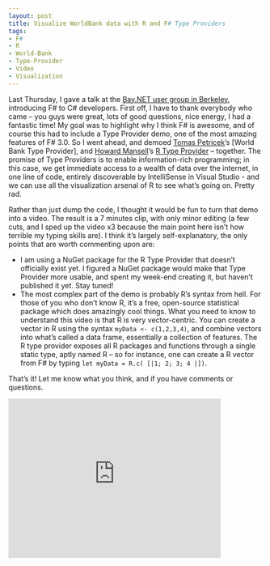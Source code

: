 ```yaml
---
layout: post
title: Visualize WorldBank data with R and F# Type Providers
tags:
- F#
- R
- World-Bank
- Type-Provider
- Video
- Visualization
---
```


Last Thursday, I gave a talk at the [Bay.NET user group in Berkeley](http://www.meetup.com/BayNET/events/112730182/), introducing F# to C# developers. First off, I have to thank everybody who came – you guys were great, lots of good questions, nice energy, I had a fantastic time! My goal was to highlight why I think F# is awesome, and of course this had to include a Type Provider demo, one of the most amazing features of F# 3.0. So I went ahead, and demoed [Tomas Petricek](https://twitter.com/tomaspetricek)’s [World Bank Type Provider], and [Howard Mansell](https://twitter.com/hmansell)’s [R Type Provider](https://github.com/BlueMountainCapital/FSharpRProvider) – together. The promise of Type Providers is to enable information-rich programming; in this case, we get immediate access to a wealth of data over the internet, in one line of code, entirely discoverable by IntelliSense in Visual Studio - and we can use all the visualization arsenal of R to see what’s going on. Pretty rad. 

Rather than just dump the code, I thought it would be fun to turn that demo into a video. The result is a 7 minutes clip, with only minor editing (a few cuts, and I sped up the video x3 because the main point here isn’t how terrible my typing skills are). I think it’s largely self-explanatory, the only points that are worth commenting upon are:  

* I am using a NuGet package for the R Type Provider that doesn’t officially exist yet. I figured a NuGet package would make that Type Provider more usable, and spent my week-end creating it, but haven’t published it yet. Stay tuned! 
* The most complex part of the demo is probably R’s syntax from hell. For those of you who don’t know R, it’s a free, open-source statistical package which does amazingly cool things. What you need to know to understand this video is that R is very vector-centric. You can create a vector in R using the syntax `myData <- c(1,2,3,4)`, and combine vectors into what’s called a data frame, essentially a collection of features. The R type provider exposes all R packages and functions through a single static type, aptly named R – so for instance, one can create a R vector from F# by typing `let myData = R.c( [|1; 2; 3; 4 |])`. 

That’s it! Let me know what you think, and if you have comments or questions. 

<iframe width="420" height="315" src="https://www.youtube.com/embed/_BOST3W88-Y" frameborder="0" allowfullscreen></iframe>
